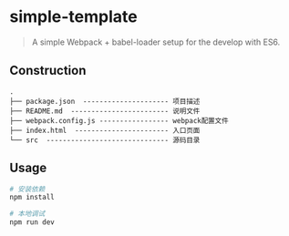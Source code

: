 # simple-template
> A simple Webpack + babel-loader setup for the develop with ES6.

## Construction
```
.
├── package.json  --------------------- 项目描述
├── README.md  ------------------------ 说明文件
├── webpack.config.js ----------------- webpack配置文件
├── index.html  ----------------------- 入口页面
└── src  ------------------------------ 源码目录
```

## Usage
``` bash
# 安装依赖
npm install

# 本地调试
npm run dev
```
